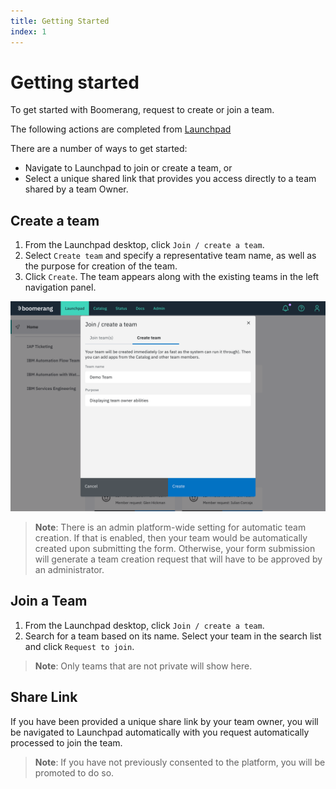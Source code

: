 ```yaml
---
title: Getting Started
index: 1
---
```


# Getting started

To get started with Boomerang, request to create or join a team.

The following actions are completed from [Launchpad](https://launch.boomerangplatform.net)

There are a number of ways to get started:
- Navigate to Launchpad to join or create a team, or 
- Select a unique shared link that provides you access directly to a team shared by a team Owner.

## Create a team

1. From the Launchpad desktop, click `Join / create a team`.
2. Select `Create team` and specify a representative team name, as well as the purpose for creation of the team.
3. Click `Create`. The team appears along with the existing teams in the left navigation panel.

![Create team](./assets/img/createTeam.png)

>**Note**: There is an admin platform-wide setting for automatic team creation. If that is enabled, then your team would be automatically created upon submitting the form. Otherwise, your form submission will generate a team creation request that will have to be approved by an administrator.

## Join a Team

1. From the Launchpad desktop, click `Join / create a team`.
2. Search for a team based on its name. Select your team in the search list and click `Request to join`.

>**Note**: Only teams that are not private will show here.

## Share Link

If you have been provided a unique share link by your team owner, you will be navigated to Launchpad automatically with you request automatically processed to join the team.

>**Note**: If you have not previously consented to the platform, you will be promoted to do so.